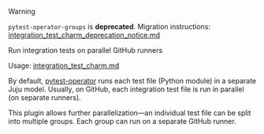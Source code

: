 > [!WARNING]
> `pytest-operator-groups` is **deprecated**. Migration instructions: [integration_test_charm_deprecation_notice.md](../../../.github/workflows/integration_test_charm_deprecation_notice.md)

Run integration tests on parallel GitHub runners

Usage: [integration_test_charm.md](../../../.github/workflows/integration_test_charm.md)

By default, [pytest-operator](https://github.com/charmed-kubernetes/pytest-operator) runs each test file (Python module) in a separate Juju model. Usually, on GitHub, each integration test file is run in parallel (on separate runners).

This plugin allows further parallelization—an individual test file can be split into multiple groups. Each group can run on a separate GitHub runner.
